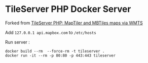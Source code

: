 TileServer PHP Docker Server
==================================================

Forked from [TileServer PHP: MapTiler and MBTiles maps via WMTS](https://github.com/maptiler/tileserver-php)



Add `127.0.0.1 api.mapbox.com` to `/etc/hosts`

Run server :
```
docker build --rm  --force-rm -t tileserver .
docker run -it --rm -p 80:80 -p 443:443 tileserver
```